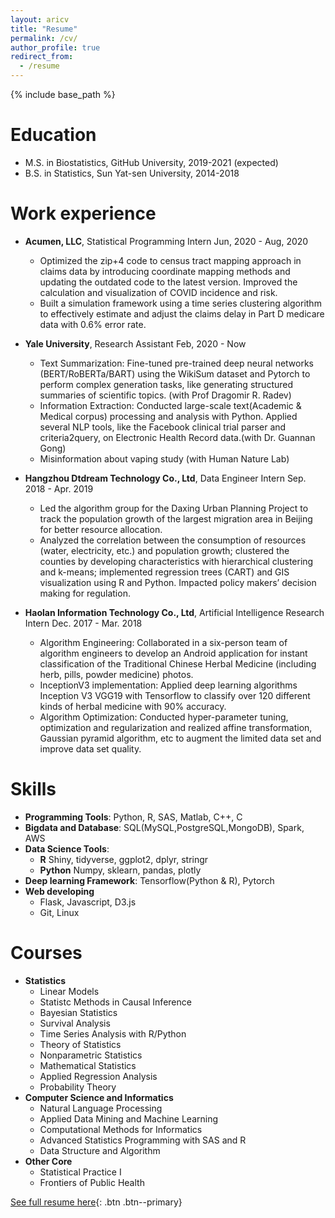 ```yaml
---
layout: aricv
title: "Resume"
permalink: /cv/
author_profile: true
redirect_from:
  - /resume
---
```


{% include base_path %}

Education
======
* M.S. in Biostatistics, GitHub University, 2019-2021 (expected)
* B.S. in Statistics, Sun Yat-sen University, 2014-2018


Work experience
======
* **Acumen, LLC**, Statistical Programming Intern   Jun, 2020 - Aug, 2020
  * Optimized the zip+4 code to census tract mapping approach in claims data by introducing coordinate mapping methods and updating the outdated code to the latest version. Improved the calculation and visualization of COVID incidence and risk.
  * Built a simulation framework using a time series clustering algorithm to effectively estimate and adjust the claims delay in Part D medicare data with 0.6% error rate.

* **Yale University**, Research Assistant           Feb, 2020 - Now
  * Text Summarization: Fine-tuned pre-trained deep neural networks (BERT/RoBERTa/BART) using the WikiSum dataset and Pytorch to perform complex generation tasks, like generating structured summaries of scientific topics. (with Prof Dragomir R. Radev)
  * Information Extraction: Conducted large-scale text(Academic & Medical corpus) processing and analysis with Python. Applied several NLP tools, like the Facebook clinical trial parser and criteria2query, on Electronic Health Record data.(with Dr. Guannan Gong)
  * Misinformation about vaping study (with Human Nature Lab) 

* **Hangzhou Dtdream Technology Co., Ltd**, Data Engineer Intern         Sep. 2018 - Apr. 2019
  * Led the algorithm group for the Daxing Urban Planning Project to track the population growth of the largest migration area in Beijing for better resource allocation.
  * Analyzed the correlation between the consumption of resources (water, electricity, etc.) and population growth; clustered the counties by developing characteristics with hierarchical clustering and k-means; implemented regression trees (CART) and GIS visualization using R and Python. Impacted policy makers’ decision making for regulation.

* **Haolan Information Technology Co., Ltd**, Artificial Intelligence Research Intern       Dec. 2017 - Mar. 2018
  * Algorithm Engineering: Collaborated in a six-person team of algorithm engineers to develop an Android application for instant classification of the Traditional Chinese Herbal Medicine (including herb, pills, powder medicine) photos.
  * InceptionV3 implementation: Applied deep learning algorithms Inception V3 VGG19 with Tensorflow to classify over 120 different kinds of herbal medicine with 90% accuracy.
  * Algorithm Optimization: Conducted hyper-parameter tuning, optimization and regularization and realized affine transformation, Gaussian pyramid algorithm, etc to augment the limited data set and improve data set quality.

Skills
======
* **Programming Tools**: Python, R, SAS, Matlab, C++, C
* **Bigdata and Database**: SQL(MySQL,PostgreSQL,MongoDB), Spark, AWS
* **Data Science Tools**:  
  * **R** Shiny, tidyverse, ggplot2, dplyr, stringr
  * **Python** Numpy, sklearn, pandas, plotly
* **Deep learning Framework**: Tensorflow(Python & R), Pytorch
* **Web developing** 
  * Flask, Javascript, D3.js 
  * Git, Linux 


Courses 
======
* **Statistics**
  * Linear Models
  * Statistc Methods in Causal Inference
  * Bayesian Statistics
  * Survival Analysis
  * Time Series Analysis with R/Python
  * Theory of Statistics
  * Nonparametric Statistics
  * Mathematical Statistics 
  * Applied Regression Analysis
  * Probability Theory
* **Computer Science and Informatics**
  * Natural Language Processing
  * Applied Data Mining and Machine Learning
  * Computational Methods for Informatics
  * Advanced Statistics Programming with SAS and R
  * Data Structure and Algorithm
* **Other Core**
  * Statistical Practice I
  * Frontiers of Public Health


[See full resume here](/assets/doc/chang_shen_resume_11_06.pdf.pdf){: .btn .btn--primary}